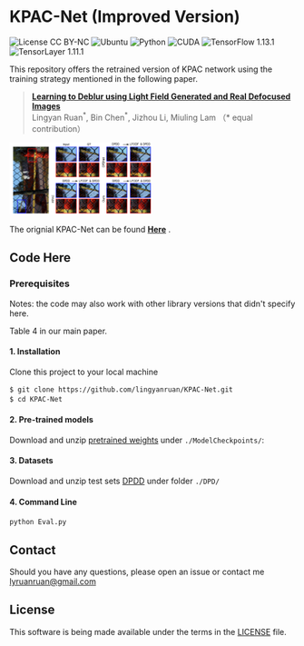 # KPAC-Net (Improved Version)


![License CC BY-NC](https://img.shields.io/badge/License-GNU_AGPv3-yellowgreen.svg?style=flat)
![Ubuntu](https://img.shields.io/badge/Ubuntu-16.0.4%20&%2018.0.4-blue.svg?style=plastic)
![Python](https://img.shields.io/badge/Python-3.6-yellowgreen.svg?style=plastic)
![CUDA](https://img.shields.io/badge/CUDA-10.2%20-yellowgreen.svg?style=plastic)
![TensorFlow 1.13.1](https://img.shields.io/badge/tensorflow-1.13.1-yellowgreen.svg?style=plastic)
![TensorLayer 1.11.1](https://img.shields.io/badge/tensorlayer-1.11.1-yellowgreen.svg?style=plastic)

This repository offers the retrained version of KPAC network using the training strategy mentioned in the following paper.

> **[Learning to Deblur using Light Field Generated and Real Defocused Images](placeholder)**<br>
> Lingyan Ruan<sup>\*</sup>, Bin Chen<sup>\*</sup>, Jizhou Li, Miuling Lam （\* equal contribution）

<p align="left">
  <a>
    <img src="./assets/performance_gain.png" width="50%" alt="teaser figure">
  </a><br>
</p>

<!-- <img src="./assets/performance_gain.png" width="50%" alt="teaser figure"> -->

The orignial KPAC-Net can be found **[Here](https://github.com/HyeongseokSon1/KPAC)** .

## Code Here

### Prerequisites

Notes: the code may also work with other library versions that didn't specify here.

Table 4 in our main paper.

#### 1. Installation

Clone this project to your local machine

```bash
$ git clone https://github.com/lingyanruan/KPAC-Net.git
$ cd KPAC-Net
```

#### 2. Pre-trained models

Download and unzip [pretrained weights](placeholder) under `./ModelCheckpoints/`:

#### 3. Datasets

Download and unzip test sets [DPDD](https://github.com/Abdullah-Abuolaim/defocus-deblurring-dual-pixel) under folder `./DPD/`

#### 4. Command Line

```shell
python Eval.py
```

## Contact

Should you have any questions, please open an issue or contact me [lyruanruan@gmail.com](mailto:lyruanruan@gmail.com)

## License

This software is being made available under the terms in the [LICENSE](LICENSE) file.

